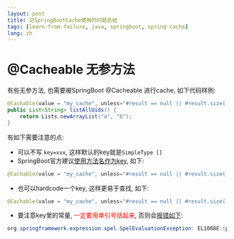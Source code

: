 ```yaml
---
layout: post
title: 记SpringBootCache使用的问题总结
tags: [learn-from-failure, java, springboot, spring-cache]
lang: zh
---
```


# @Cacheable 无参方法
有些无参方法, 也需要被SpringBoot @Cacheable 进行cache, 如下代码样例:  
```java
@Cachable(value = "my_cache", unless="#result == null || #result.size() <= 0")
public List<String> listAllUids() {
    return Lists.newArrayList("a", "b");
}
```

有如下需要注意的点:
- 可以不写 `key=xxx`, 这样默认的key就是`SimpleType []`
- SpringBoot官方建议[使用方法名作为key](https://docs.spring.io/spring/docs/3.1.x/spring-framework-reference/html/cache.html), 如下: 

```java
@Cachable(value = "my_cache", unless="#result == null || #result.size() <= 0", key = "#root.method.name")
```

- 也可以hardcode一个key, 这样更易于查找, 如下: 

```java
@Cachable(value = "my_cache", unless="#result == null || #result.size() <= 0", key="'my_key'")
```

-  要注意key里的常量, <font color='red'>一定要用单引号括起来</font>, 否则会[报错如下](https://stackoverflow.com/questions/33383366/cacheble-annotation-on-no-parameter-method): 
```java
org.springframework.expression.spel.SpelEvaluationException: EL1008E:(pos 0): Property or field my_key cannot be found on object of type 'org.springframework.cache.interceptor.CacheExpressionRootObject' - maybe not public?
```